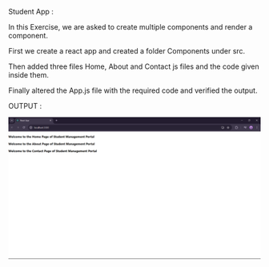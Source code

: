 Student App :


In this Exercise, we are asked to create multiple components and render a component.

First we create a react app and created a folder Components under src.

Then added three files Home, About and Contact js files and the code given inside them.

Finally altered the App.js file with the required code and verified the output.

OUTPUT :

![alt text](image.png)